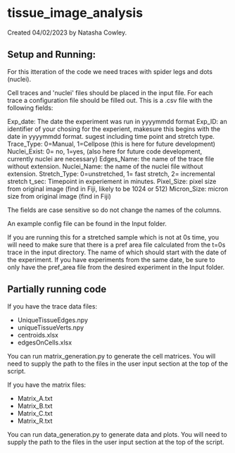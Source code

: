 # tissue_image_analysis
Created 04/02/2023 by Natasha Cowley.

## Setup and Running:

For this itteration of the code we need traces with spider legs and dots (nuclei).

Cell traces and 'nuclei' files should be placed in the input file. For each trace a 
configuration file should be filled out. This is a .csv file with the following fields:

Exp_date: The date the experiment was run in yyyymmdd format
Exp_ID: an identifier of your chosing for the experient, makesure this begins with the date in yyyymmdd format. sugest including time point and stretch type.
Trace_Type: 0=Manual, 1=Cellpose (this is here for future development)
Nuclei_Exist: 0= no, 1=yes, (also here for future code development, currently nuclei are necessary)
Edges_Name: the name of the trace file without extension.
Nuclei_Name: the name of the nuclei file without extension.
Stretch_Type: 0=unstretched, 1= fast stretch, 2= incremental stretch
t_sec: Timepoint in experiement in minutes.
Pixel_Size: pixel size from original image (find in Fiji, likely to be 1024 or 512)
Micron_Size: micron size from original image (find in Fiji)


The fields are case sensitive so do not change the names of the columns.

An example config file can be found in the Input folder.

If you are running this for a stretched sample which is not at 0s time, you will need to make sure 
that there is a pref area file calculated from the t=0s trace in the input directory. The name of
which should start with the date of the experiment. If you have experiments from the same date, be
sure to only have the pref_area file from the desired experiment in the Input folder.

## Partially running code

If you have the trace data files:
  - UniqueTissueEdges.npy
  - uniqueTissueVerts.npy
  - centroids.xlsx
  - edgesOnCells.xlsx

You can run matrix_generation.py to generate the cell matrices. 
You will need to supply the path to the files in the user input section at the top of the script. 

If you have the matrix files:
  - Matrix_A.txt
  - Matrix_B.txt
  - Matrix_C.txt
  - Matrix_R.txt

You can run data_generation.py to generate data and plots.
You will need to supply the path to the files in the user input section at the top of the script. 
